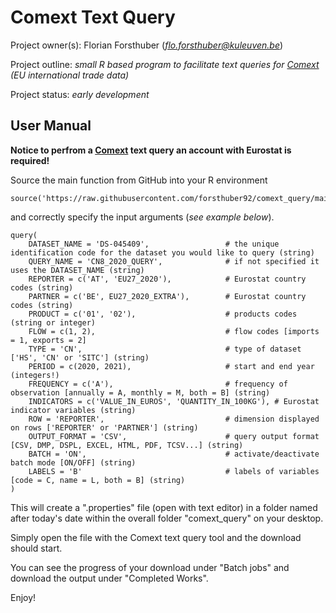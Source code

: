 # Comext Text Query

Project owner(s): Florian Forsthuber (*flo.forsthuber@kuleuven.be*)

Project outline: *small R based program to facilitate text queries for [Comext](http://epp.eurostat.ec.europa.eu/newxtweb/) (EU international trade data)*

Project status: *early development*

## User Manual
**Notice to perfrom a [Comext](http://epp.eurostat.ec.europa.eu/newxtweb/) text query an account with Eurostat is required!**
 
 Source the main function from GitHub into your R environment
```
source('https://raw.githubusercontent.com/forsthuber92/comext_query/main/query.R')
```
and correctly specify the input arguments (*see example below*).
```
query(
    DATASET_NAME = 'DS-045409',                 # the unique identification code for the dataset you would like to query (string)
    QUERY_NAME = 'CN8_2020_QUERY',              # if not specified it uses the DATASET_NAME (string)
    REPORTER = c('AT', 'EU27_2020'),            # Eurostat country codes (string)
    PARTNER = c('BE', EU27_2020_EXTRA'),        # Eurostat country codes (string)
    PRODUCT = c('01', '02'),                    # products codes (string or integer)
    FLOW = c(1, 2),                             # flow codes [imports = 1, exports = 2]
    TYPE = 'CN',                                # type of dataset ['HS', 'CN' or 'SITC'] (string)
    PERIOD = c(2020, 2021),                     # start and end year (integers!) 
    FREQUENCY = c('A'),                         # frequency of observation [annually = A, monthly = M, both = B] (string)
    INDICATORS = c('VALUE_IN_EUROS', 'QUANTITY_IN_100KG'), # Eurostat indicator variables (string)
    ROW = 'REPORTER',                           # dimension displayed on rows ['REPORTER' or 'PARTNER'] (string)
    OUTPUT_FORMAT = 'CSV',                      # query output format [CSV, DMP, DSPL, EXCEL, HTML, PDF, TCSV...] (string)
    BATCH = 'ON',                               # activate/deactivate batch mode [ON/OFF] (string)
    LABELS = 'B'                                # labels of variables [code = C, name = L, both = B] (string)
)
```
This will create a ".properties" file (open with text editor) in a folder named after today's date within the overall folder "comext_query" on your desktop.

Simply open the file with the Comext text query tool and the download should start.

You can see the progress of your download under "Batch jobs" and download the output under "Completed Works".

Enjoy!